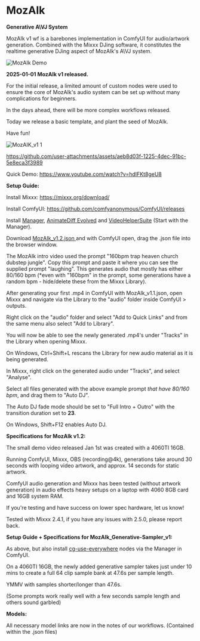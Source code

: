 # MozAIk
**Generative A\VJ System**

MozAIk v1 wf is a barebones implementation in ComfyUI for audio/artwork generation. Combined with the Mixxx DJing software, it constitutes the realtime generative DJing aspect of MozAIk's A\VJ system. 


![MozAIk Demo](https://github.com/user-attachments/assets/a2a9b863-691a-4755-a113-f3560c0053c3)

**2025-01-01 MozAIk v1 released.**

For the initial release, a limited amount of custom nodes were used to ensure the core of MozAIk's audio system can be set up without many complications for beginners. 

In the days ahead, there will be more complex workflows released. 

Today we release a basic template, and plant the seed of MozAIk.

Have fun!

![MozAIK_v1 1](https://github.com/user-attachments/assets/8df25597-3ca0-4324-ab98-57baab2b35c1)

https://github.com/user-attachments/assets/aeb8d03f-1225-4dec-91bc-5e8eca3f3989

Quick Demo: https://www.youtube.com/watch?v=hdIFKt8geU8




**Setup Guide:**

Install Mixxx: https://mixxx.org/download/ 

Install ComfyUI: https://github.com/comfyanonymous/ComfyUI/releases

Install [Manager](https://github.com/ltdrdata/ComfyUI-Manager), [AnimateDiff Evolved](https://github.com/Kosinkadink/ComfyUI-AnimateDiff-Evolved) and [VideoHelperSuite](https://github.com/Kosinkadink/ComfyUI-VideoHelperSuite) (Start with the Manager).

Download [MozAIk_v1.2.json ](https://github.com/GomuSkelly/MozAIk/blob/main/MozAIk_v1.2.json) and with ComfyUI open, drag the .json file into the browser window.

The MozAIk intro video used the prompt "160bpm trap heaven church dubstep jungle". Copy this prompt and paste it where you can see the supplied prompt "laughing". This generates audio that mostly has either 80/160 bpm (*even with "160bpm" in the prompt, some generations have a random bpm - hide/delete these from the Mixxx Library).

After generating your first .mp4 in ComfyUI with MozAIk_v1.1.json, open Mixxx and navigate via the Library to the "audio" folder inside ComfyUI > outputs. 

Right click on the "audio" folder and select "Add to Quick Links" and from the same menu also select "Add to Library". 

You will now be able to see the newly generated .mp4's under "Tracks" in the Library when opening Mixxx.

On Windows, Ctrl+Shift+L rescans the Library for new audio material as it is being generated.

In Mixxx, right click on the generated audio under "Tracks", and select "Analyse". 

Select all files generated with the above example prompt *that have 80/160 bpm*, and drag them to "Auto DJ". 

The Auto DJ fade mode should be set to "Full Intro + Outro" with the transition duration set to **23**. 

On Windows, Shift+F12 enables Auto DJ.



**Specifications for MozAIk v1.2:**

The small demo video released Jan 1st was created with a 4060TI 16GB. 

Running ComfyUI, Mixxx, OBS (recording@4k), generations take around 30 seconds with looping video artwork, and approx. 14 seconds for static artwork. 

ComfyUI audio generation and Mixxx has been tested (without artwork generation) in audio effects heavy setups on a laptop with 4060 8GB card and 16GB system RAM.

If you're testing and have success on lower spec hardware, let us know!

Tested with Mixxx 2.4.1, if you have any issues with 2.5.0, please report back.



**Setup Guide + Specifications for MozAIk_Generative-Sampler_v1:**

As above, but also install [cg-use-everywhere](https://github.com/chrisgoringe/cg-use-everywhere) nodes via the Manager in ComfyUI.

On a 4060TI 16GB, the newly added generative sampler takes just under 10 mins to create a full 64 clip sample bank at 47.6s per sample length.

YMMV with samples shorter/longer than 47.6s.

(Some prompts work really well with a few seconds sample length and others sound garbled)


**Models:**

All necessary model links are now in the notes of our workflows. (Contained within the .json files)
